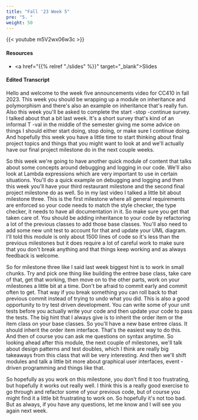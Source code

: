 ```yaml
---
title: "Fall '23 Week 5"
pre: "5. "
weight: 50
---
```


{{< youtube m5V2wx06w3c   >}}

#### Resources

* <a href="{{% relref "./slides" %}}" target="_blank">Slides</a>

#### Edited Transcript


Hello and welcome to the week five announcements video for CC410 in fall 2023. This week you should be wrapping up a module on inheritance and polymorphism and there's also an example on inheritance that's really fun. Also this week you'll be asked to complete the start -stop -continue survey. I talked about that a bit last week. It's a short survey that's kind of an informal T -val in the middle of the semester giving me some advice on things I should either start doing, stop doing, or make sure I continue doing. And hopefully this week you have a little time to start thinking about final project topics and things that you might want to look at and we'll actually have our final project milestone do in the next couple weeks. 

So this week we're going to have another quick module of content that talks about some concepts around debugging and logging in our code. We'll also look at Lambda expressions which are very important to use in certain situations. You'll do a quick example on debugging and logging and then this week you'll have your third restaurant milestone and the second final project milestone do as well. So in my last video I talked a little bit about milestone three. This is the first milestone where all general requirements are enforced so your code needs to match the style checker, the type checker, it needs to have all documentation in it. So make sure you get that taken care of. You should be adding inheritance to your code by refactoring a lot of the previous classes to add those base classes. You'll also need to add some new unit test to account for that and update your UML diagram. I'll told this module is only about 1500 lines of code so it's less than the previous milestones but it does require a lot of careful work to make sure that you don't break anything and that things keep working and as always feedback is welcome. 

So for milestone three like I said last week biggest hint is to work in small chunks. Try and pick one thing like building the entree base class, take care of that, get that working, then move on to the other parts, work on your milestones a little bit at a time. Don't be afraid to commit early and commit often to get. That way if you break something you can roll back to that previous commit instead of trying to undo what you did. This is also a good opportunity to try test driven development. You can write some of your unit tests before you actually write your code and then update your code to pass the tests. The big hint that I always give is to inherit the order item or the item class on your base classes. So you'll have a new base entree class. It should inherit the order item interface. That's the easiest way to do this. And then of course you can ask me questions on syntax anytime. So looking ahead after this module, the next couple of milestones, we'll talk about design patterns and test doubles, which I think are really big takeaways from this class that will be very interesting. And then we'll shift modules and talk a little bit more about graphical user interfaces, event -driven programming and things like that. 

So hopefully as you work on this milestone, you don't find it too frustrating, but hopefully it works out really well. I think this is a really good exercise to go through and refactor some of your previous code, but of course you might find it a little bit frustrating to work on. So hopefully it's not too bad. But as always, if you have any questions, let me know and I will see you again next week. 
